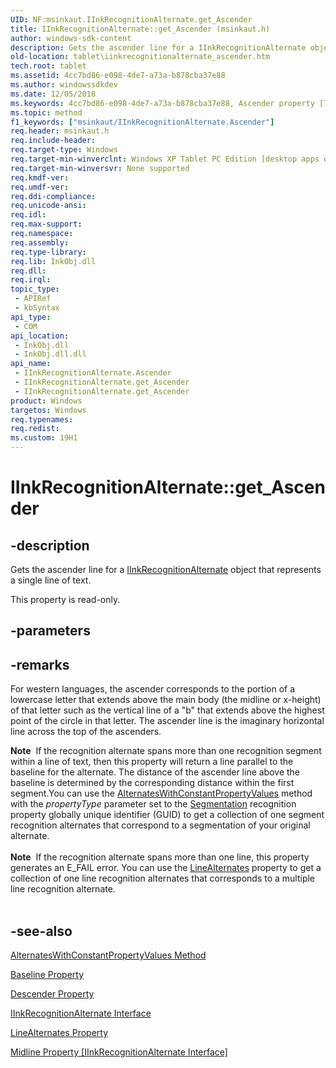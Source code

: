 ```yaml
---
UID: NF:msinkaut.IInkRecognitionAlternate.get_Ascender
title: IInkRecognitionAlternate::get_Ascender (msinkaut.h)
author: windows-sdk-content
description: Gets the ascender line for a IInkRecognitionAlternate object that represents a single line of text.
old-location: tablet\iinkrecognitionalternate_ascender.htm
tech.root: tablet
ms.assetid: 4cc7bd86-e098-4de7-a73a-b878cba37e88
ms.author: windowssdkdev
ms.date: 12/05/2018
ms.keywords: 4cc7bd86-e098-4de7-a73a-b878cba37e88, Ascender property [Tablet PC], Ascender property [Tablet PC],IInkRecognitionAlternate interface, IInkRecognitionAlternate interface [Tablet PC],Ascender property, IInkRecognitionAlternate.Ascender, IInkRecognitionAlternate.get_Ascender, IInkRecognitionAlternate::Ascender, IInkRecognitionAlternate::get_Ascender, get_Ascender, msinkaut/IInkRecognitionAlternate::Ascender, msinkaut/IInkRecognitionAlternate::get_Ascender, tablet.iinkrecognitionalternate_ascender
ms.topic: method
f1_keywords: ["msinkaut/IInkRecognitionAlternate.Ascender"]
req.header: msinkaut.h
req.include-header: 
req.target-type: Windows
req.target-min-winverclnt: Windows XP Tablet PC Edition [desktop apps only]
req.target-min-winversvr: None supported
req.kmdf-ver: 
req.umdf-ver: 
req.ddi-compliance: 
req.unicode-ansi: 
req.idl: 
req.max-support: 
req.namespace: 
req.assembly: 
req.type-library: 
req.lib: InkObj.dll
req.dll: 
req.irql: 
topic_type:
 - APIRef
 - kbSyntax
api_type:
 - COM
api_location:
 - InkObj.dll
 - InkObj.dll.dll
api_name:
 - IInkRecognitionAlternate.Ascender
 - IInkRecognitionAlternate.get_Ascender
 - IInkRecognitionAlternate.get_Ascender
product: Windows
targetos: Windows
req.typenames: 
req.redist: 
ms.custom: 19H1
---
```


# IInkRecognitionAlternate::get_Ascender


## -description



Gets the ascender line for a <a href="https://docs.microsoft.com/windows/desktop/api/msinkaut/nn-msinkaut-iinkrecognitionalternate">IInkRecognitionAlternate</a> object that represents a single line of text.



This property is read-only.


## -parameters


## -remarks



For western languages, the ascender corresponds to the portion of a lowercase letter that extends above the main body (the midline or x-height) of that letter such as the vertical line of a "b" that extends above the highest point of the circle in that letter. The ascender line is the imaginary horizontal line across the top of the ascenders.

<div class="alert"><b>Note</b>  If the recognition alternate spans more than one recognition segment within a line of text, then this property will return a line parallel to the baseline for the alternate. The distance of the ascender line above the baseline is determined by the corresponding distance within the first segment.You can use the <a href="https://docs.microsoft.com/windows/desktop/api/msinkaut/nf-msinkaut-iinkrecognitionalternate-alternateswithconstantpropertyvalues">AlternatesWithConstantPropertyValues</a> method with the <i>propertyType</i> parameter set to the <a href="https://docs.microsoft.com/windows/desktop/tablet/recognitionproperty-constants">Segmentation</a> recognition property globally unique identifier (GUID) to get a collection of one segment recognition alternates that correspond to a segmentation of your original alternate.</div>
<div> </div>
<div class="alert"><b>Note</b>  If the recognition alternate spans more than one line, this property generates an E_FAIL error. You can use the <a href="https://docs.microsoft.com/windows/desktop/api/msinkaut/nf-msinkaut-iinkrecognitionalternate-get_linealternates">LineAlternates</a> property to get a collection of one line recognition alternates that corresponds to a multiple line recognition alternate.</div>
<div> </div>



## -see-also




<a href="https://docs.microsoft.com/windows/desktop/api/msinkaut/nf-msinkaut-iinkrecognitionalternate-alternateswithconstantpropertyvalues">AlternatesWithConstantPropertyValues Method</a>



<a href="https://docs.microsoft.com/windows/desktop/api/msinkaut/nf-msinkaut-iinkrecognitionalternate-get_baseline">Baseline Property</a>



<a href="https://docs.microsoft.com/windows/desktop/api/msinkaut/nf-msinkaut-iinkrecognitionalternate-get_descender">Descender Property</a>



<a href="https://docs.microsoft.com/windows/desktop/api/msinkaut/nn-msinkaut-iinkrecognitionalternate">IInkRecognitionAlternate Interface</a>



<a href="https://docs.microsoft.com/windows/desktop/api/msinkaut/nf-msinkaut-iinkrecognitionalternate-get_linealternates">LineAlternates Property</a>



<a href="https://docs.microsoft.com/windows/desktop/api/msinkaut/nf-msinkaut-iinkrecognitionalternate-get_midline">Midline Property [IInkRecognitionAlternate Interface]</a>
 

 

